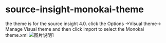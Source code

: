 # source-insight-monokai-theme
the theme is for the source insight 4.0. 
click the Options ->Visual theme-> Manage Visual theme and then click import to select the Monokai theme.xml
![图片说明1](https://github.com/suprehe/source-insight-monokai-theme/blob/master/image.png)
